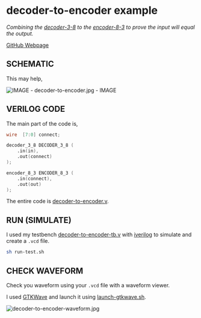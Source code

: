 # decoder-to-encoder example

_Combining the
[decoder-3-8](https://github.com/JeffDeCola/my-verilog-examples/tree/master/combinational-logic/decoders-and-encoders/decoder-3-8)
to the
[encoder-8-3](https://github.com/JeffDeCola/my-verilog-examples/tree/master/combinational-logic/decoders-and-encoders/encoder-8-3)
to prove the input will equal the output._

[GitHub Webpage](https://jeffdecola.github.io/my-verilog-examples/)

## SCHEMATIC

This may help,

![IMAGE - decoder-to-encoder.jpg - IMAGE](../../../docs/pics/decoder-to-encoder.jpg)

## VERILOG CODE

The main part of the code is,

```verilog
wire  [7:0] connect;

decoder_3_8 DECODER_3_8 (
    .in(in),
    .out(connect)
);

encoder_8_3 ENCODER_8_3 (
    .in(connect),
    .out(out)
);
```

The entire code is
[decoder-to-encoder.v](decoder-to-encoder.v).

## RUN (SIMULATE)

I used my testbench
[decoder-to-encoder-tb.v](decoder-to-encoder-tb.v) with
[iverilog](https://github.com/JeffDeCola/my-cheat-sheets/tree/master/hardware/tools/simulation/iverilog-cheat-sheet)
to simulate and create a `.vcd` file.

```bash
sh run-test.sh
```

## CHECK WAVEFORM

Check you waveform using your `.vcd` file with a waveform viewer.

I used [GTKWave](https://github.com/JeffDeCola/my-cheat-sheets/tree/master/hardware/tools/simulation/gtkwave-cheat-sheet)
and launch it using
[launch-gtkwave.sh](launch-gtkwave.sh).

![decoder-to-encoder-waveform.jpg](../../../docs/pics/decoder-to-encoder-waveform.jpg)
